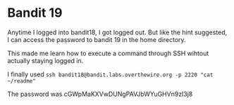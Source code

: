 # Bandit 19

Anytime I logged into bandit18, I got logged out. But like the hint suggested, I can access the password to bandit 19 in the home directory. 

This made me learn how to execute a command through SSH wihtout actually staying logged in. 

I finally used `ssh bandit18@bandit.labs.overthewire.org -p 2220 "cat ~/readme"`

The password was cGWpMaKXVwDUNgPAVJbWYuGHVn9zl3j8

